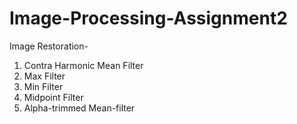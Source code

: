 # Image-Processing-Assignment2
Image Restoration- 
 1. Contra Harmonic Mean Filter
 2. Max Filter
 3. Min Filter
 4. Midpoint Filter
 5. Alpha-trimmed Mean-filter
